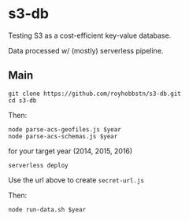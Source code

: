 # s3-db
Testing S3 as a cost-efficient key-value database.

Data processed w/ (mostly) serverless pipeline.


## Main

```
git clone https://github.com/royhobbstn/s3-db.git
cd s3-db
```

Then:

```
node parse-acs-geofiles.js $year
node parse-acs-schemas.js $year
``` 

for your target year (2014, 2015, 2016)

```
serverless deploy
```

Use the url above to create ```secret-url.js```


Then:

```
node run-data.sh $year
```
